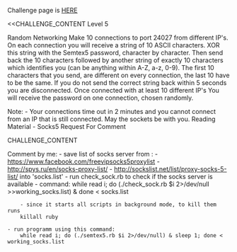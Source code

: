 Challenge page is <a href="http://www.overthewire.org/wargames/semtex/semtex5.shtml">HERE</a>

<<CHALLENGE_CONTENT
Level 5

Random Networking
Make 10 connections to port 24027 from different IP's. On each connection you will receive a string of 10 ASCII characters. XOR this string with the Semtex5 password, character by character. Then send back the 10 characters followed by another string of exactly 10 characters which identifies you (can be anything within A-Z, a-z, 0-9). The first 10 characters that you send, are different on every connection, the last 10 have to be the same. If you do not send the correct string back within 5 seconds you are disconnected. Once connected with at least 10 different IP's You will receive the password on one connection, chosen randomly.

Note:
	- Your connections time out in 2 minutes and you cannot connect from an IP that is still connected.
May the sockets be with you.
Reading Material
	- Socks5 Request For Comment

CHALLENGE_CONTENT

Comment by me:
	- save list of socks server from : 
		- https://www.facebook.com/freevipsocks5proxylist
		- http://spys.ru/en/socks-proxy-list/
		- http://sockslist.net/list/proxy-socks-5-list/ into 'socks.list'
	- run check_sock.rb to check if the socks server is available
		- command:
		while read i; do (./check_sock.rb $i 2>/dev/null >>working_socks.list) & done < socks.list

		- since it starts all scripts in background mode, to kill them runs 
		killall ruby

	- run programm using this command:
		while read i; do (./semtex5.rb $i 2>/dev/null) & sleep 1; done < working_socks.list